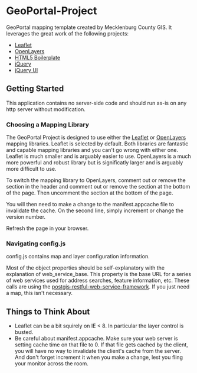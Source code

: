 GeoPortal-Project
=================

GeoPortal mapping template created by Mecklenburg County GIS. It leverages the great work of the following projects:
* [Leaflet](http://leaflet.cloudmade.com/)
* [OpenLayers](http://openlayers.org/)
* [HTML5 Boilerplate](http://html5boilerplate.com/)
* [jQuery](http://jquery.com/)
* [jQuery UI](http://jqueryui.com/)

## Getting Started
This application contains no server-side code and should run as-is on any http server without modification.

### Choosing a Mapping Library
The GeoPortal Project is designed to use either the [Leaflet](http://leaflet.cloudmade.com/) or [OpenLayers](http://openlayers.org/) mapping libraries. Leaflet is selected by default. Both libraries are fantastic and capable mapping libraries and you can't go wrong with either one. Leaflet is much smaller and is arguably easier to use. OpenLayers is a much more powerful and robust library but is significatly larger and is arguably more difficult to use.

To switch the mapping library to OpenLayers, comment out or remove the <!-- Leaflet CSS --> section in the header and comment out or remove the <!-- Mapping Library - Leaflet --> section at the bottom of the page. Then uncomment the <!-- Mapping Library - OpenLayers --> section at the bottom of the page.

You will then need to make a change to the manifest.appcache file to invalidate the cache. On the second line, simply increment or change the version number.

Refresh the page in your browser.


### Navigating config.js
config.js contains map and layer configuration information.

Most of the object properties should be self-explanatory with the explanation of web_service_base. This property is the base URL for a series of web services used for address searches, feature information, etc. These calls are using the [postgis-restful-web-service-framework](http://code.google.com/p/postgis-restful-web-service-framework/). If you just need a map, this isn't necessary.

## Things to Think About
* Leaflet can be a bit squirely on IE < 8. In particular the layer control is busted.
* Be careful about manifest.appcache. Make sure your web server is setting cache time on that file to 0. If that file gets cached by the client, you will have no way to invalidate the client's cache from the server. And don't forget increment it when you make a change, lest you fling your monitor across the room.

